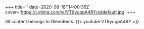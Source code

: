 +++
title=''
date=2020-08-18T14:00:36Z
cover='https://i.ytimg.com/vi/VT9yuqpA4RY/sddefault.jpg'
+++

All content belongs to GlennBeck.
{{< youtube VT9yuqpA4RY >}}

